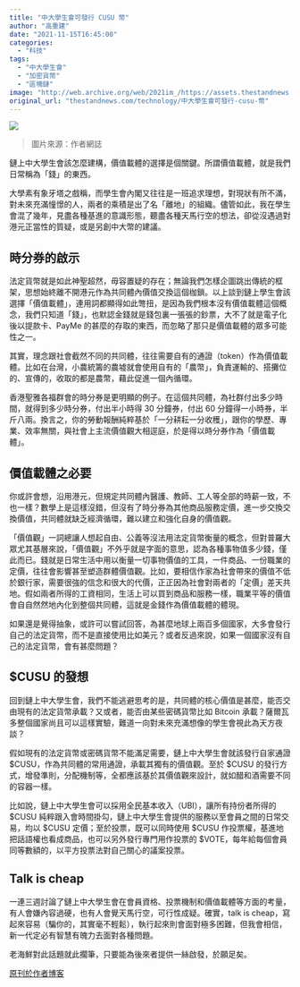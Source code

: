 ```yaml
---
title: "中大學生會可發行 CUSU 幣"
author: "高重建"
date: "2021-11-15T16:45:00"
categories:
  - "科技"
tags:
  - "中大學生會"
  - "加密貨幣"
  - "區塊鏈"
image: "http://web.archive.org/web/2021im_/https://assets.thestandnews.com/media/photos/2013120856767864157.png"
original_url: "thestandnews.com/technology/中大學生會可發行-cusu-幣"
---
```

![](http://web.archive.org/web/2021im_/https://assets.thestandnews.com/media/photos/2013120856767864157.png)
> 圖片來源：作者網誌

鏈上中大學生會該怎麼建構，價值載體的選擇是個關鍵。所謂價值載體，就是我們日常稱為「錢」的東西。

大學素有象牙塔之戲稱，而學生會內閣又往往是一班追求理想，對現狀有所不滿，對未來充滿憧憬的人，兩者的乘積是出了名「離地」的組織。儘管如此，我在學生會混了幾年，見盡各種基進的意識形態，聽盡各種天馬行空的想法，卻從沒遇過對港元正當性的質疑，或是另創中大幣的建議。

時分券的啟示
------

法定貨幣就是如此神聖超然，毋容置疑的存在；無論我們怎樣企圖跳出傳統的框架，思想始終離不開港元作為共同體內價值交換這個枷鎖。以上談到鏈上學生會該選擇「價值載體」，連用詞都顯得如此彆扭，是因為我們根本沒有價值載體這個概念，我們只知道「錢」，也默認金錢就是錢包裏一張張的鈔票，大不了就是電子化後以提款卡、PayMe 的甚麼的存取的東西，而忽略了那只是價值載體的眾多可能性之一。

其實，理念跟社會截然不同的共同體，往往需要自有的通證（token）作為價值載體。比如在台灣，小農統籌的農墟就會使用自有的「農幣」，負責運輸的、搭攤位的、宣傳的，收取的都是農幣，藉此促進一個內循環。

香港聖雅各福群會的時分券是更明顯的例子。在這個共同體，為社群付出多少時間，就得到多少時分券，付出半小時得 30 分鐘券，付出 60 分鐘得一小時券，半斤八兩。換言之，你的勞動報酬純粹基於「一分耕耘一分收穫」，跟你的學歷、專業、效率無關，與社會上主流價值觀大相逕庭，於是得以時分券作為「價值載體」。

價值載體之必要
-------

你或許會想，沿用港元，但規定共同體內醫護、教師、工人等全部的時薪一致，不也一樣？數學上是這樣沒錯，但沒有了時分券為其他商品服務定價，進一步交換交換價值，共同體就缺乏經濟循環，難以建立和強化自身的價值觀。

「價值觀」一詞總讓人想起自由、公義等沒法用法定貨幣衡量的概念，但對普羅大眾尤其基層來說，「價值觀」不外乎就是字面的意思，認為各種事物值多少錢，僅此而已。錢就是日常生活中用以衡量一切事物價值的工具，一件商品、一份職業的定價，往往會影響甚至塑造群體價值觀。比如，要相信作家為社會帶來的價值不低於銀行家，需要很強的信念和很大的代價，正正因為社會對兩者的「定價」差天共地。假如兩者所得的工資相同，生活上可以買到商品和服務一樣，職業平等的價值會自自然然地內化到整個共同體，這就是金錢作為價值載體的體現。

如果還是覺得抽象，或許可以嘗試回答，為甚麼地球上兩百多個國家，大多會發行自己的法定貨幣，而不是直接使用比如美元？或者反過來說，如果一個國家沒有自己的法定貨幣，會有甚麼問題？

$CUSU 的發想
---------

回到鏈上中大學生會，我們不能逃避思考的是，共同體的核心價值是甚麼，能否交由現有的法定貨幣承載？又或者，能否由某些密碼貨幣比如 Bitcoin 承載？薩爾瓦多整個國家尚且可以這樣實驗，難道一向對未來充滿想像的學生會視此為天方夜談？

假如現有的法定貨幣或密碼貨幣不能滿足需要，鏈上中大學生會就該發行自家通證 $CUSU，作為共同體的常用通證，承載其獨有的價值觀。至於 $CUSU 的發行方式，增發準則，分配機制等，全都應該基於其價值觀來設計，就如醋和酒需要不同的容器一樣。

比如說，鏈上中大學生會可以採用全民基本收入（UBI），讓所有持份者所得的 $CUSU 純粹跟入會時間掛勾，鏈上中大學生會提供的服務以至會員之間的日常交易，均以 $CUSU 定價；至於投票，既可以同時使用 $CUSU 作投票權，基進地把話語權也看成商品，也可以另外發行專門用作投票的 $VOTE，每年給每個會員同等數額的，以平方投票法對自己關心的議案投票。

Talk is cheap
-------------

一連三週討論了鏈上中大學生會在會員資格、投票機制和價值載體等方面的考量，有人會嫌內容過硬，也有人會覺天馬行空，可行性成疑。確實，talk is cheap，寫起來容易（騙你的，其實毫不輕鬆），執行起來則會面對極多困難，但我會相信，新一代定必有智慧有魄力去面對各種問題。

老海鮮對此話題就此擱筆，只要能為後來者提供一絲啟發，於願足矣。

[原刊於作者博客](http://web.archive.org/web/20211119114127/https://ckxpress.com/cusu-token/)